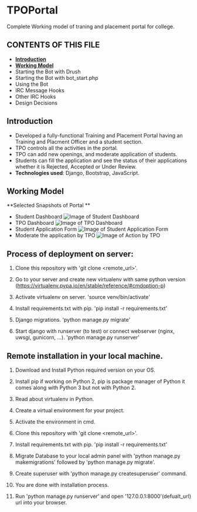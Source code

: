 # TPOPortal
Complete Working model of traning and placement portal for college.

CONTENTS OF THIS FILE
---------------------
 * [**Introduction**](#Introduction)
 * [**Working Model**](#WorkingModel)
  * Starting the Bot with Drush
  * Starting the Bot with bot_start.php
 * Using the Bot
 * IRC Message Hooks
 * Other IRC Hooks
 * Design Decisions

<a name="Introduction"></a>
## Introduction

* Developed a fully-functional Training and Placement Portal having an Training and Placment Officer and a student section.
* TPO controls all the activities in the portal.
* TPO can add new openings, and moderate application of students.
* Students can fill the application and see the status of their applications whether it is Rejected, Accepted or Under Review.
* **Technologies used**: Django, Bootstrap, JavaScript.

<a name="WorkingModel"></a>
## Working Model

 **Selected Snapshots of Portal **
 * Student Dashboard
 ![Image of Student Dashboard]()
 * TPO Dashboard
 ![Image of TPO Dashboard](https://github.com/sagarpandyansit/TPOPortal/blob/master/Screenshots/TPODashboar.png)
 * Student Application Form
 ![Image of Student Application Form]()
 * Moderate the application by TPO
![Image of Action by TPO]()

## Process of deployment on server:

1) Clone this repository with 'git clone <remote_url>'.

2) Go to your server and create new virtualenv with same python version (https://virtualenv.pypa.io/en/stable/reference/#cmdoption-p)

3) Activate virtualenv on server. 'source venv/bin/activate'

4) Install requirements.txt with pip. 'pip install -r requirements.txt'

5) Django migrations. 'python manage.py migrate'

6) Start django with runserver (to test) or connect webserver (nginx, uwsgi, gunicorn, ...). 'python manage.py runserver'


## Remote installation in your local machine.

1) Download and Install Python required version on your OS.

2) Install pip if working on Python 2, pip is package manager of Python it comes along with Python 3 but not with Python 2.

3) Read about virtualenv in Python. 

4) Create a virtual environment for your project.

5) Activate the environment in cmd.

6) Clone this repository with 'git clone <remote_url>'.

7) Install requirements.txt with pip. 'pip install -r requirements.txt'

8) Migrate Database to your local admin panel with 'python manage.py makemigrations' followed by 'python manage.py migrate'.

9) Create superuser with 'python manage.py createsuperuser' command.

10) You are done with installation process.

11) Run 'python manage.py runserver' and open '127.0.0.1:8000'(defualt_url) url into your browser.
